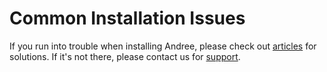 # Common Installation Issues

If you run into trouble when installing Andree, please check out [articles](https://thememove.ticksy.com/articles/) for solutions. If it's not there, please contact us for [support](https://thememove.ticksy.com/).